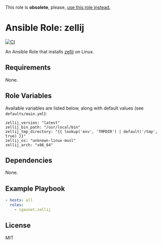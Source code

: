 This role is **obsolete**, please, [use this role instead.](https://github.com/sgaunet/ansible-role-gh-release-installer/blob/main/docs/available_tools.md#zellij)


# Ansible Role: zellij

[![CI](https://github.com/sgaunet/ansible-role-zellij/workflows/CI/badge.svg?event=push)](https://github.com/sgaunet/ansible-role-zellij/actions?query=workflow%3ACI)

An Ansible Role that installs [zellij](https://github.com/zellij-org/zellij) on Linux.

## Requirements

None.

## Role Variables

Available variables are listed below, along with default values (see `defaults/main.yml`):

    zellij_version: "latest"
    zellij_bin_path: "/usr/local/bin"
    zellij_tmp_directory: "{{ lookup('env', 'TMPDIR') | default('/tmp', true) }}"
    zellij_os: "unknown-linux-musl"
    zellij_arch: "x86_64"

## Dependencies

None.

## Example Playbook

```yaml
- hosts: all
  roles:
    - sgaunet.zellij
```

## License

MIT

